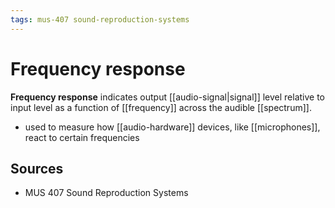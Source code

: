 ```yaml
---
tags: mus-407 sound-reproduction-systems
---
```


# Frequency response

**Frequency response** indicates output [[audio-signal|signal]] level relative to input level as a function of [[frequency]] across the audible [[spectrum]].

- used to measure how [[audio-hardware]] devices, like [[microphones]], react to certain frequencies

## Sources

- MUS 407 Sound Reproduction Systems
